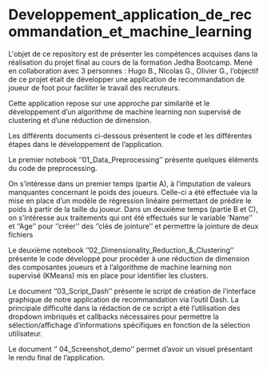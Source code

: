 # Developpement_application_de_recommandation_et_machine_learning

L'objet de ce repository est de présenter les compétences acquises dans la réalisation du projet final au cours de la formation Jedha Bootcamp. Mené en collaboration avec 3 personnes : Hugo B., Nicolas G., Olivier G., l’objectif de ce projet était de développer une application de recommandation de joueur de foot pour faciliter le travail des recruteurs.

Cette application repose sur une approche par similarité et le développement d’un algorithme de machine learning non supervisé de clustering et d’une réduction de dimension.

Les différents documents ci-dessous présentent le code et les différentes étapes dans le développement de l’application.

Le premier notebook ‘’01_Data_Preprocessing’’ présente quelques éléments du code de preprocessing.

On s’intéresse dans un premier temps (partie A), à l’imputation de valeurs manquantes concernant le poids des joueurs. Celle-ci a été effectuée via la mise en place d’un modèle de régression linéaire permettant de prédire le poids à partir de la taille du joueur. Dans un deuxième temps (partie B et C), on s’intéresse aux traitements qui ont été effectués sur le variable ‘Name’’ et ‘’Age’’ pour ‘’créer’’ des ‘’clés de jointure’’ et permettre la jointure de deux fichiers

Le deuxième notebook ‘’02_Dimensionality_Reduction_&_Clustering’’ présente le code développé pour procéder à une réduction de dimension des composantes joueurs et à l’algorithme de machine learning non supervisé (KMeans) mis en place pour identifier les clusters.

Le document ‘’03_Script_Dash’’ présente le script de création de l’interface graphique de notre application de recommandation via l’outil Dash. La principale difficulté dans la rédaction de ce script a été l’utilisation des dropdown imbriqués et callbacks nécessaires pour permettre la sélection/affichage d’informations spécifiques en fonction de la sélection utilisateur.

Le document ‘’ 04_Screenshot_demo’’ permet d’avoir un visuel présentant le rendu final de l’application.
